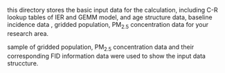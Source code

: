 this directory stores the basic input data for the calculation, including C-R lookup tables of IER and GEMM model, and age structure data, baseline incidence data , gridded population, PM<sub>2.5</sub> concentration data for your research area. 

sample of gridded population, PM<sub>2.5</sub> concentration data and their corresponding FID information data were used to show the input data struccture.
